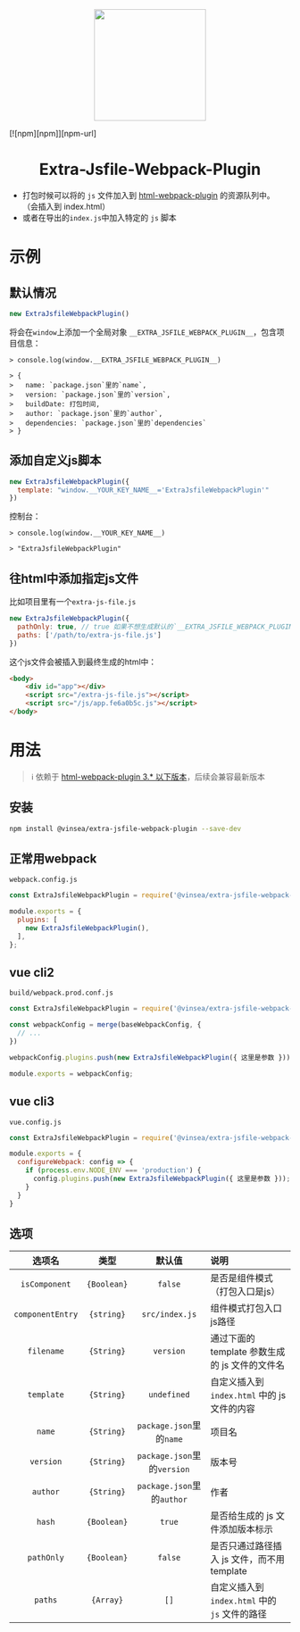 <div align="center">
  <a href="https://github.com/webpack/webpack">
    <img width="200" height="200"
      src="https://webpack.js.org/assets/icon-square-big.svg">
  </a>
</div>

[![npm][npm]][npm-url]

<h1 align="center">Extra-Jsfile-Webpack-Plugin</h1>

- 打包时候可以将的 `js` 文件加入到 [html-webpack-plugin](https://www.npmjs.com/package/html-webpack-plugin/v/3.2.0) 的资源队列中。 （会插入到 index.html）
- 或者在导出的`index.js`中加入特定的 `js` 脚本

# 示例

## 默认情况
```js
new ExtraJsfileWebpackPlugin()
```
将会在`window`上添加一个全局对象 `__EXTRA_JSFILE_WEBPACK_PLUGIN__`，包含项目信息：
```
> console.log(window.__EXTRA_JSFILE_WEBPACK_PLUGIN__)

> {
>   name: `package.json`里的`name`,
>   version: `package.json`里的`version`,
>   buildDate: 打包时间,
>   author: `package.json`里的`author`,
>   dependencies: `package.json`里的`dependencies`
> }
```

## 添加自定义js脚本
```js
new ExtraJsfileWebpackPlugin({
  template: "window.__YOUR_KEY_NAME__='ExtraJsfileWebpackPlugin'"
})
```
控制台：
```
> console.log(window.__YOUR_KEY_NAME__)

> "ExtraJsfileWebpackPlugin"
```

## 往html中添加指定js文件
比如项目里有一个`extra-js-file.js`
```js
new ExtraJsfileWebpackPlugin({ 
  pathOnly: true, // true 如果不想生成默认的`__EXTRA_JSFILE_WEBPACK_PLUGIN__`对象
  paths: ['/path/to/extra-js-file.js']
})
```
这个js文件会被插入到最终生成的html中：
```html
<body>
    <div id="app"></div>
    <script src="/extra-js-file.js"></script>
    <script src="/js/app.fe6a0b5c.js"></script>
</body>
```

# 用法

> ℹ️ 依赖于 [html-webpack-plugin 3.* 以下版本](https://www.npmjs.com/package/html-webpack-plugin/v/3.2.0)，后续会兼容最新版本

## 安装

```bash
npm install @vinsea/extra-jsfile-webpack-plugin --save-dev
```

## 正常用webpack
`webpack.config.js`
```js
const ExtraJsfileWebpackPlugin = require('@vinsea/extra-jsfile-webpack-plugin');

module.exports = {
  plugins: [
    new ExtraJsfileWebpackPlugin(),
  ],
};
```

## vue cli2
`build/webpack.prod.conf.js`
```javascript
const ExtraJsfileWebpackPlugin = require('@vinsea/extra-jsfile-webpack-plugin');

const webpackConfig = merge(baseWebpackConfig, {
  // ...
})

webpackConfig.plugins.push(new ExtraJsfileWebpackPlugin({ 这里是参数 }));

module.exports = webpackConfig;
```

## vue cli3
`vue.config.js`
```javascript
const ExtraJsfileWebpackPlugin = require('@vinsea/extra-jsfile-webpack-plugin');

module.exports = {
  configureWebpack: config => {
    if (process.env.NODE_ENV === 'production') {
      config.plugins.push(new ExtraJsfileWebpackPlugin({ 这里是参数 }));
    }
  }
}
```

## 选项

|      选项名       |       类型      |            默认值         |            说明           |
| :--------------: | :------------: | :----------------------: | :------------------------ |
| `isComponent`    |  `{Boolean}`   |   `false`                | 是否是组件模式（打包入口是js） |
| `componentEntry` |  `{string}`    |   `src/index.js`         | 组件模式打包入口js路径        |
| `filename`       |  `{String}`    |   `version`              | 通过下面的 template 参数生成的 js 文件的文件名 |
| `template`       |  `{String}`    |   `undefined`            | 自定义插入到 `index.html` 中的 js 文件的内容 |
| `name`           |  `{String}`    |`package.json`里的`name`   | 项目名 |
| `version`        |  `{String}`    |`package.json`里的`version`| 版本号 |
| `author`         |  `{String}`    |`package.json`里的`author` | 作者 |
| `hash`           |  `{Boolean}`   |   `true`                 | 是否给生成的 js 文件添加版本标示 |
| `pathOnly`       |  `{Boolean}`   |   `false`                | 是否只通过路径插入 js 文件，而不用 template |
| `paths`          |  `{Array}`     |   `[]`                   | 自定义插入到 `index.html` 中的 `js` 文件的路径 |